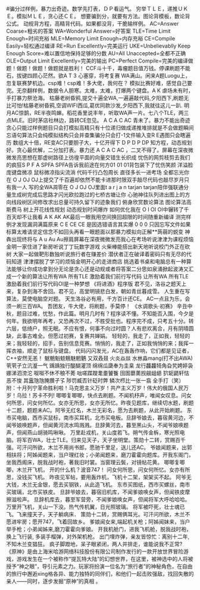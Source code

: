 #骗分过样例，暴力出奇迹。数学先打表，ＤＰ看运气。 穷举ＴＬＥ，递推ＵＫＥ。模拟ＭＬＥ，贪心还ＣＥ。 想要骗到分，就要有方法。图论背模板，数论背公式。 动规背方程，高精背代码。如果都没背，干脆输样例。 AC=Answer Coarse=粗劣的答案 WA=Wonderful Answer=好答案 TLE=Time Limit Enough=时间充裕 MLE=Memory Limit Enough=内存充裕 CE=Compile Easily=轻松通过编译 RE=Run Excellently=完美运行 UKE=Unbelievablly Keep Enough Score=难以置信地保持足够的分数 AU=All Unaccepted=全都不正确 OLE=Output Limit Excellently=完美的输出 PC=Perfect Compile=完美的编译做题！做题！做题！做题就是胜利！ CCF斗十千，毒瘤题目值万钱。停课刷题不能石，拔键四顾心茫然。欲A T 3 心塞穿，将考复赛 WA满山。闲来A题Luogu上，忽复联赛梦机边。csp难！csp难！多大佬，我何在？ 模拟比赛好难，感觉自己要完。无奈翻样例，数据令人胆寒。太难，太难，打爆两个键盘。A K 虐场未有时，手打暴力祭沧海。 枯藤老树昏鸦,提交十遍全WA,一遍遍敲代码,夕阳西下,刷题无比可怕!枯藤老树昏鸦,空调WIFI西瓜,葛优同款沙发,夕阳西下,我就往这儿一趴. 明月AC惊鹊，RE半夜鸣蝉。稻花香里说丰年，听取WA声一片。七八个TLE，两三点MLE。旧时茅店社林边，路转CE忽见。 A C A C AC 青未了。暴力不能出奇迹贪心只能过样例题目只会打模拟高精只有十位递归做成递推堆排就是不会做题瞬间忘语句算法只会纯模拟结构只会并查集骗分只会打-1文件输入变R E遇图只会瞎遍历 数组大十倍，RE变AC只要胆子大，十亿开得下 D P D P DP 知方程，动态规划好。贪心最优解，二分加打表。暴力还 A C A C AC ，二叉不得了。屏幕在深夜微微发亮思想在那虚树路径上彷徨平面的向量交错生长织成 忧伤的网剪枝剪去我们的疯狂S P F A SPFA SPFA告诉我前途在何方01 01 01背包装下了忧伤笑颜 洋溢脸庞键盘微凉 鼠标微凉指尖流淌 代码千行凸包周长 直径多长一进考场 全都忘光你在 O J OJ OJ上提交了千百遍却依然不能卡进那时限双手敲尽代码也敲尽岁月只有我一人 写的全WA凋零在 O J OJ OJ里面t a r j a n tarjan tarjan陪伴强联通分量生成树完成后思路才闪光欧拉跑过的七桥古塘让你 心驰神往队列进出图上的方向线段树区间修改求出总量可持久留下的迹象我们 俯身欣赏数论算法 图论算法高斯费马 树上开花线性规划 动态规划时间爆炸 如何优化我在 O I OI OI中辗转了千百天却不让我看 A K AK AK最后一眼我用空间换回超限的时间随重新编译 测完样例才发现漏洞满篇原来 C E CE CE 是因选错语言其实爆 0 0 0 只因忘写文件如果标算太难请坚定信念不如回头再看一眼题面以那暴力模拟向正解**蒟蒻的蜕变 神犇出现终将与 A u Au Au擦肩屏幕在深夜微微发亮我心在考场听说津津为课程烦恼 金明一家住进了新房听说丁丁玩数字游戏 火柴棒能搭出新天地听说校门外正在砍树 大家一起做靶形数独听说旅行者在赚差价 潜伏者正在破译着密码只有无尽的代码知道 津津摆脱了学习的烦恼金明开心的走进商店 挑选着书桌和电脑总有一种算法能够让你成功拿到分无论是贪心还是动规或者将答案二分思如泉涌掀起波涛又汇成一个新的算法让所有WA 所有TLE 激励着我们前行写代码 让所有WA 所有TLE 激励着我们前行写代码OI是一种梦想 《将进酒》程序版 君不见，洛谷之题天上来，复杂到海不舍回。君不见，高堂明镜悲白发，朝如青丝暮成雪。 人生重在写算法，莫使电脑空对题。 天生洛谷必有用，千方百计还CE。 AC一点且为乐，会须一刷三百WA。 吾团友，牛大佬，将刷题，手莫停！ 《水调歌头·初赛》 辛丑中秋，题目过难，忧愁，作此篇。明月几时有？程序读不懂。不知能否入围，今夕是何年。我欲明年再考，又恐再次不过，不胜受批也。程序完不成，只考五十分。转六层，低绮户，照无眠。不应有恨，何事不向过时圆？人有悲欢离合，月有阴晴圆缺，此事古难全。但愿过初赛，复赛共婵娟。 轻轻的，我走了，正如我，轻轻的来；我轻轻的，招手，告别信息竞赛。悄悄的，我走了，正如我悄悄的来；我挥一挥衣袖，顺走了鼠标与键盘。 代码闪闪发光，AC在轰轰作响，它们都是见证者，C++安然无恙！ 魃魈魁鬾魑魅魍魉 又双叒叕 火炎焱燚 水沝淼mang(打不出AWA) 茕茕孑立沆瀣一气 踽踽独行醍醐灌顶 绵绵瓜瓞奉为圭臬 龙行龘龘犄角旮旯娉婷袅娜涕泗滂沱 呶呶不休不稂不莠 咄嗟蹀躞耄耋饕餮 囹圄蘡薁觊觎龃龉 狖轭鼯轩怙恶不悛 其靁虺虺腌臢孑孓 陟罚臧否针砭时弊 鳞次栉比一张一翕 全手打（笑） 附：十月列宁革命胜利啦！马克思主义万岁！共产主义万岁！伟大的俄国人民万岁！乌拉！苏卡不列! 唧唧复唧唧，快点去刷题。不闻机杼声，唯闻女叹息。问女何所思，问女何所忆。女亦无所思，女亦无所忆。昨夜见题库，继续切水题，刷题十二题，题题未AC。阿爷无红名，木兰无彩名，愿为去刷题，从此开始刷题。 东市买电脑，西市买鼠标，南市买耳机，北市买电板。旦辞爷娘去，暮宿黄河边，不闻爷娘唤题声，但闻黄河流水鸣溅溅。旦辞黄河去，暮至黑山头，不闻爷娘唤题声，但闻燕山胡骑鸣啾啾。 万里赴戎机，关山度若飞。朔气传金柝，寒光照电脑。将军百WA，壮士TLE。归来见天子，天子坐明堂。策勋十二转，赏赐百千强。可汗问所欲，木兰不用尚书郎，愿驰千里足，送儿还AC。 爷娘闻题来，出郭相扶将；阿姊闻题来，当户理红妆；小弟闻题来，磨刀霍霍向题库。开我东阁门，坐我西阁床，脱我战时袍，著我旧时裳。当窗理云鬓，对镜帖花黄。 唧唧复唧唧，木兰开飞机， 开的什么机？波音747！ 问女何所思，问女何所忆。女亦有所思，没钱买飞机。 昨夜见军帖，要用轰炸机，飞机十二架，架架买不起。 阿爷无大钱，木兰无金银，愿去买钢铁，从此造飞机。 东市买图纸，西市买螺丝，南市买玻璃，北市买铁皮。 旦辞爷娘去，暮宿旧机库，不闻爹娘唤女声，但闻铁皮摩擦滋啦声。 旦辞机库去，暮至军营旁，不闻爹娘唤女声，但闻将军大呼哈哈哈。 万里开飞机，关山一下没。热气传机翼，日光照玻璃。 将军被吓死，壮士魂已飞。飞来撞天子，天子躺病床． 策勋十二转，赏赐俩耳光。可汗问所欲，木兰不愿进牢房；愿开747，飞着回故乡。 爹娘闻女来,端起机关枪；阿姊闻妹来，当户举手枪；小弟闻姊来,磨刀霍霍向爹娘。 开我机舱门，进我飞机舱，脱我战时袍，换上飞行装, 多装手榴弹，对外架机枪。 出门埋炸弹，亲友皆惊忙：离别十二年,不知木兰变猖狂。 疯子脚蹬地，呆子眼紧闭，两人并排走，谁能说我不正常? 《原神》是由上海米哈游网络科技股份有限公司制作发行的一款开放世界冒险游戏，游戏发生在一个被称作“提瓦特大陆”的幻想世界，在这里，被神选中的人将被授予“神之眼”，导引元素之力。玩家将扮演一位名为“旅行者”的神秘角色，在自由的旅行中邂逅xing格各异、能力独特的同伴们，和他们一起击败强敌，找回失散的亲人——同时，逐步发掘“原神”的真相 。